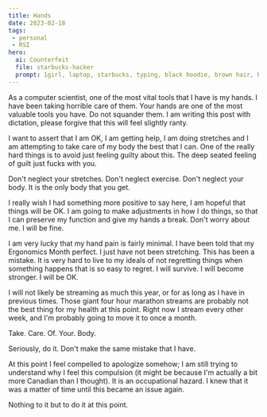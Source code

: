 ```yaml
---
title: Hands
date: 2023-02-18
tags:
 - personal
 - RSI
hero:
  ai: Counterfeit
  file: starbucks-hacker
  prompt: 1girl, laptop, starbucks, typing, black hoodie, brown hair, brown eyes, long hair, tears, airpods
---
```


As a computer scientist, one of the most vital tools that I have is my
hands. I have been taking horrible care of them. Your hands are one of
the most valuable tools you have. Do not squander them. I am writing
this post with dictation, please forgive that this will feel slightly
ranty.

I want to assert that I am OK, I am getting help, I am doing stretches
and I am attempting to take care of my body the best that I can. One
of the really hard things is to avoid just feeling guilty about this.
The deep seated feeling of guilt just fucks with you.

Don't neglect your stretches. Don't neglect exercise. Don't neglect
your body. It is the only body that you get.

I really wish I had something more positive to say here, I am hopeful
that things will be OK. I am going to make adjustments in how I do
things, so that I can preserve my function and give my hands a break.
Don't worry about me. I will be fine.

I am very lucky that my hand pain is fairly minimal. I have been told
that my Ergonomics Month perfect. I just have not been stretching.
This has been a mistake. It is very hard to live to my ideals of not
regretting things when something happens that is so easy to regret. I
will survive. I will become stronger. I will be OK.

I will not likely be streaming as much this year, or for as long as I
have in previous times. Those giant four hour marathon streams are
probably not the best thing for my health at this point. Right now I
stream every other week, and I'm probably going to move it to once a
month.

Take. Care. Of. Your. Body. 

Seriously, do it. Don't make the same mistake that I have.

At this point I feel compelled to apologize somehow; I am still trying
to understand why I feel this compulsion (it might be because I'm
actually a bit more Canadian than I thought). It is an occupational
hazard. I knew that it was a matter of time until this became an issue
again.

Nothing to it but to do it at this point.
